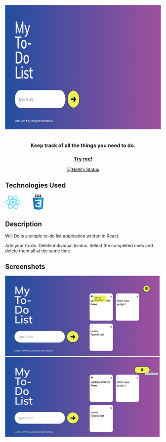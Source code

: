 <div align="center">
  <img src="./screenshots/landing-page.png" height="400px">
  <h1></h1>
  
  <h3>Keep track of all the things you need to do.</h3>

  <h3> <a target="_blank" href="https://willdo-app.netlify.app/">Try me!</a></h3>

  [![Netlify Status](https://api.netlify.com/api/v1/badges/08045f0f-324b-4b71-9612-42a3707454e8/deploy-status)](https://app.netlify.com/sites/willdo-app/deploys)

</div>
  
  

## Technologies Used


<a href="https://reactjs.org/"><img src="https://github.com/mamarmar/tech-icons/blob/main/icons/react/react-original.svg" height="50px" /></a>
&nbsp;&nbsp;&nbsp;&nbsp;&nbsp;&nbsp;
<a href="https://developer.mozilla.org/en-US/docs/Web/CSS"><img src="https://github.com/mamarmar/tech-icons/blob/main/icons/css3/css3-original-wordmark.svg" height="50px" /></a>



## Description

<p> Will Do is a simple to-do list application written in React.</p>

<p>Add your to-do. Delete individual to-dos. Select the completed ones and delete them all at the same time.</p>



## Screenshots

<img src="./screenshots/select-to-do.png" width="500px">
<img src="./screenshots/delete-selected.png" width="500px">


</div>
